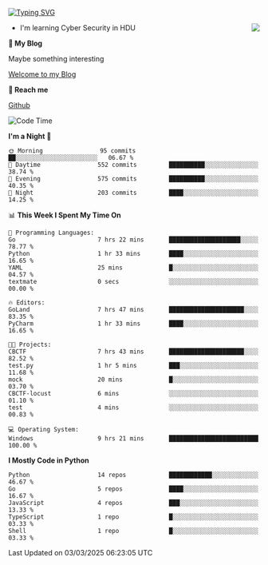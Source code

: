 [![Typing SVG](https://readme-typing-svg.herokuapp.com?font=Fira+Code&pause=1000&random=false&width=450&height=60&lines=Hello+%F0%9F%91%8B%F0%9F%8F%BB;I'm+JBNRZ)](https://git.io/typing-svg)

<a href="#">
  <img align="right" src="https://github-readme-stats.vercel.app/api?username=JBNRZ&show_icons=true&bg_color=15,f2f7fd,E0EAFC" />
</a>

- I'm learning Cyber Security in HDU

 **🌱 My Blog**

Maybe something interesting

[Welcome to my Blog](https://jbnrz.com.cn/)

 **💬 Reach me** 

[Github](https://github.com/JBNRZ)


<!--START_SECTION:waka-->
![Code Time](http://img.shields.io/badge/Code%20Time-1%2C007%20hrs%2052%20mins-blue)

**I'm a Night 🦉** 

```text
🌞 Morning                95 commits          ██░░░░░░░░░░░░░░░░░░░░░░░   06.67 % 
🌆 Daytime                552 commits         ██████████░░░░░░░░░░░░░░░   38.74 % 
🌃 Evening                575 commits         ██████████░░░░░░░░░░░░░░░   40.35 % 
🌙 Night                  203 commits         ████░░░░░░░░░░░░░░░░░░░░░   14.25 % 
```


📊 **This Week I Spent My Time On** 

```text
💬 Programming Languages: 
Go                       7 hrs 22 mins       ████████████████████░░░░░   78.77 % 
Python                   1 hr 33 mins        ████░░░░░░░░░░░░░░░░░░░░░   16.65 % 
YAML                     25 mins             █░░░░░░░░░░░░░░░░░░░░░░░░   04.57 % 
textmate                 0 secs              ░░░░░░░░░░░░░░░░░░░░░░░░░   00.00 % 

🔥 Editors: 
GoLand                   7 hrs 47 mins       █████████████████████░░░░   83.35 % 
PyCharm                  1 hr 33 mins        ████░░░░░░░░░░░░░░░░░░░░░   16.65 % 

🐱‍💻 Projects: 
CBCTF                    7 hrs 43 mins       █████████████████████░░░░   82.52 % 
test.py                  1 hr 5 mins         ███░░░░░░░░░░░░░░░░░░░░░░   11.68 % 
mock                     20 mins             █░░░░░░░░░░░░░░░░░░░░░░░░   03.70 % 
CBCTF-locust             6 mins              ░░░░░░░░░░░░░░░░░░░░░░░░░   01.10 % 
test                     4 mins              ░░░░░░░░░░░░░░░░░░░░░░░░░   00.83 % 

💻 Operating System: 
Windows                  9 hrs 21 mins       █████████████████████████   100.00 % 
```

**I Mostly Code in Python** 

```text
Python                   14 repos            ████████████░░░░░░░░░░░░░   46.67 % 
Go                       5 repos             ████░░░░░░░░░░░░░░░░░░░░░   16.67 % 
JavaScript               4 repos             ███░░░░░░░░░░░░░░░░░░░░░░   13.33 % 
TypeScript               1 repo              █░░░░░░░░░░░░░░░░░░░░░░░░   03.33 % 
Shell                    1 repo              █░░░░░░░░░░░░░░░░░░░░░░░░   03.33 % 
```




 Last Updated on 03/03/2025 06:23:05 UTC
<!--END_SECTION:waka-->
